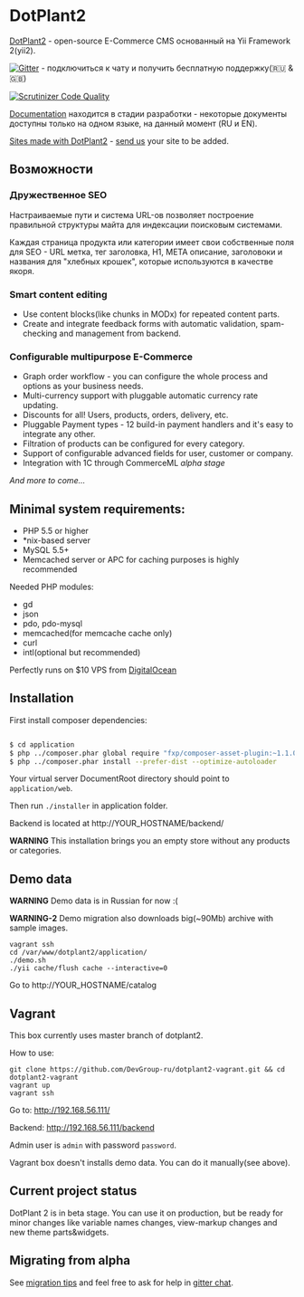 # DotPlant2

[DotPlant2](http://dotplant.ru/) - open-source E-Commerce CMS основанный на Yii Framework 2(yii2).

[![Gitter](https://badges.gitter.im/Join%20Chat.svg)](https://gitter.im/DevGroup-ru/dotplant2?utm_source=badge&utm_medium=badge&utm_campaign=pr-badge&utm_content=badge) - подключиться к чату и получить бесплатную поддержку(:ru: & :uk:)

[![Scrutinizer Code Quality](https://scrutinizer-ci.com/g/DevGroup-ru/dotplant2/badges/quality-score.png?b=master)](https://scrutinizer-ci.com/g/DevGroup-ru/dotplant2/?branch=master)

[Documentation](http://docs.dotplant.ru/) находится в стадии разработки - некоторые документы доступны только на одном языке, на данный момент (RU и EN).

[Sites made with DotPlant2](http://dotplant.ru/showcase) - [send us](http://dotplant.ru/contact) your site to be added.

## Возможности

### Дружественное SEO

Настраиваемые пути и система URL-ов позволяет построение правильной структуры майта для индексации поисковым системами.

Каждая страница продукта или категории имеет свои собственные поля для SEO - URL метка, тег заголовка, H1, META описание, заголовоки и названия для "хлебных крошек", которые используются в качестве якоря.

### Smart content editing

- Use content blocks(like chunks in MODx) for repeated content parts.
- Create and integrate feedback forms with automatic validation, spam-checking and management from backend.

### Configurable multipurpose E-Commerce

- Graph order workflow - you can configure the whole process and options as your business needs.
- Multi-currency support with pluggable automatic currency rate updating.
- Discounts for all! Users, products, orders, delivery, etc.
- Pluggable Payment types - 12 build-in payment handlers and it's easy to integrate any other.
- Filtration of products can be configured for every category.
- Support of configurable advanced fields for user, customer or company.
- Integration with 1C through CommerceML _alpha stage_

_And more to come..._

## Minimal system requirements:

- PHP 5.5 or higher
- *nix-based server
- MySQL 5.5+
- Memcached server or APC for caching purposes is highly recommended

Needed PHP modules:
- gd
- json
- pdo, pdo-mysql
- memcached(for memcache cache only)
- curl
- intl(optional but recommended)

Perfectly runs on $10 VPS from [DigitalOcean](https://www.digitalocean.com/?refcode=16218608bff6)

## Installation

First install composer dependencies:

``` bash

$ cd application
$ php ../composer.phar global require "fxp/composer-asset-plugin:~1.1.0"
$ php ../composer.phar install --prefer-dist --optimize-autoloader

```

Your virtual server DocumentRoot directory should point to `application/web`.

Then run `./installer` in application folder.

Backend is located at http://YOUR_HOSTNAME/backend/

**WARNING** This installation brings you an empty store without any products or categories.

## Demo data

**WARNING** Demo data is in Russian for now :(

**WARNING-2** Demo migration also downloads big(~90Mb) archive with sample images.

```
vagrant ssh
cd /var/www/dotplant2/application/
./demo.sh
./yii cache/flush cache --interactive=0
```

Go to http://YOUR_HOSTNAME/catalog


## Vagrant

This box currently uses master branch of dotplant2.

How to use:

```
git clone https://github.com/DevGroup-ru/dotplant2-vagrant.git && cd dotplant2-vagrant
vagrant up
vagrant ssh
```

Go to: http://192.168.56.111/

Backend: http://192.168.56.111/backend

Admin user is `admin` with password `password`.

Vagrant box doesn't installs demo data. You can do it manually(see above).

## Current project status

DotPlant 2 is in beta stage. You can use it on production, but be ready for minor changes like variable names changes,  view-markup changes and new theme parts&widgets.

## Migrating from alpha

See [migration tips](migration-tips.md) and feel free to ask for help in [gitter chat](https://gitter.im/DevGroup-ru/dotplant2).
